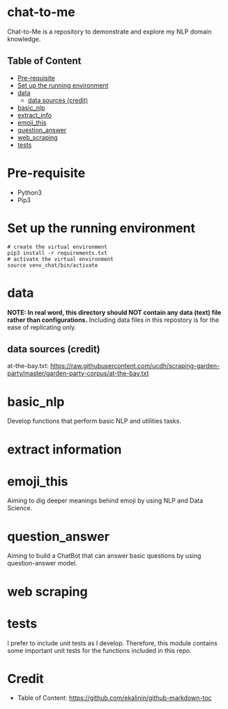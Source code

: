 # chat-to-me
Chat-to-Me is a repository to demonstrate and explore my NLP domain knowledge.

## Table of Content
* [Pre-requisite](#pre-requisite)
* [Set up the running environment](#set-up-the-running-environment)
* [data](#data)
   * [data sources (credit)](#data-sources-credit)
* [basic_nlp](#basic_nlp)
* [extract_info](#extract_info)
* [emoji_this](#emoji_this)
* [question_answer](#question_answer)
* [web_scraping](#web_scraping)
* [tests](#tests)


# Pre-requisite
- Python3
- Pip3

# Set up the running environment
```
# create the virtual environment
pip3 install -r requirements.txt
# activate the virtual environment
source venv_chat/bin/activate
```

# data
**NOTE: In real word, this directory should NOT contain any data (text) file rather than configurations.**
Including data files in this repostory is for the ease of replicating only.

## data sources (credit)
at-the-bay.txt: https://raw.githubusercontent.com/ucdh/scraping-garden-party/master/garden-party-corpus/at-the-bay.txt

# basic_nlp
Develop functions that perform basic NLP and utilities tasks.

# extract information

# emoji_this
Aiming to dig deeper meanings behind emoji by using NLP and Data Science.

# question_answer
Aiming to build a ChatBot that can answer basic questions by using question-answer model.

# web scraping

# tests
I prefer to include unit tests as I develop. Therefore, this module contains some important unit tests for the functions included in this repo.

# Credit
- Table of Content: https://github.com/ekalinin/github-markdown-toc
